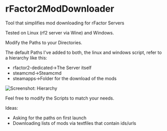 # rFactor2ModDownloader
Tool that simplifies mod downloading for rFactor Servers  


Tested on Linux (rf2 server via Wine) and Windows.  

Modify the Paths to your Directories.  

The default Paths I've added to both, the linux and windows script, refer to a hierarchy like this:  

- rfactor2-dedicated->The Server itself  
- steamcmd->Steamcmd  
- steamapps->Folder for the download of the mods  

![Screenshot: Hierarchy](https://i.imgur.com/jgOwgyE.png)

Feel free to modify the Scripts to match your needs.



Ideas:  
- Asking for the paths on first launch
- Downloading lists of mods via textfiles that contain ids/urls
